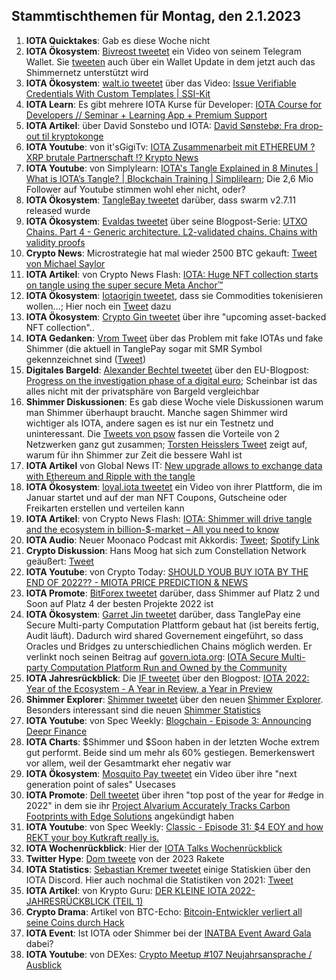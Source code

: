## Stammtischthemen für Montag, den 2.1.2023

1. **IOTA Quicktakes**: Gab es diese Woche nicht
2. **IOTA Ökosystem**: [Bivreost tweetet](https://twitter.com/bivreost/status/1607654624911323143?s=20&t=0oEb8Xh-8qzAvxcsUTT46g) ein Video von seinem Telegram Wallet. Sie [tweeten](https://twitter.com/bivreost/status/1607460496264859652?s=20&t=0oEb8Xh-8qzAvxcsUTT46g) auch über ein Wallet Update in dem jetzt auch das Shimmernetz unterstützt wird
3. **IOTA Ökosystem**: [walt.io tweetet](https://twitter.com/walt_id/status/1607635137877114880?s=20&t=0oEb8Xh-8qzAvxcsUTT46g) über das Video: [Issue Verifiable Credentials With Custom Templates | SSI-Kit](https://www.youtube.com/watch?v=RjM0RyUQDR0)
4. **IOTA Learn**: Es gibt mehrere IOTA Kurse für Developer: [IOTA Course for Developers // Seminar + Learning App + Premium Support](https://www.eventbrite.de/e/iota-course-for-developers-seminar-learning-app-premium-support-tickets-87306015643?aff=estw&utm-campaign=social&utm-content=attendeeshare&utm-medium=discovery&utm-source=tw&utm-term=listing)
5. **IOTA Artikel**: über David Sonstebo und IOTA: [David Sønstebø: Fra drop-out til kryptokonge](https://e24.no/shared/boers-og-finans/i/nQL3PJ/david-soensteboe-fra-drop-out-til-kryptokonge?pwsig2=b293ba45a80f3128d09cdce9cd337667b7738f66309fa72dc61bb470ce3ae628_1672735879_TWFydGluIFN0b3Jt)
6. **IOTA Youtube**: von it'sGigiTv: [IOTA Zusammenarbeit mit ETHEREUM ? XRP brutale Partnerschaft !? Krypto News](https://www.youtube.com/watch?v=tna4UNgnEFU)
7. **IOTA Youtube**: von Simplylearn: [IOTA's Tangle Explained in 8 Minutes | What is IOTA’s Tangle? | Blockchain Training | Simplilearn](https://www.youtube.com/watch?v=kTCO2tBSlcU); Die 2,6 Mio Follower auf Youtube stimmen wohl eher nicht, oder?
8. **IOTA Ökosystem**: [TangleBay tweetet](https://twitter.com/tanglebay/status/1608045874034184193?s=20&t=KJezLHnfpMbFh5aclZK2Qg) darüber, dass swarm v2.7.11 released wurde
9. **IOTA Ökosystem**: [Evaldas tweetet](https://twitter.com/lunfardo314/status/1608091607462453248?s=20&t=KJezLHnfpMbFh5aclZK2Qg) über seine Blogpost-Serie: [UTXO Chains. Part 4 - Generic architecture. L2-validated chains. Chains with validity proofs](https://medium.com/@lunfardo/utxo-chains-part-4-499d12734abc)
10. **Crypto News**: Microstrategie hat mal wieder 2500 BTC gekauft: [Tweet von Michael Saylor](https://twitter.com/saylor/status/1608086703843180544?s=20&t=2Hyz9Gm2C1q2gg-YdCq9VQ)
11. **IOTA Artikel**: von Crypto News Flash: [IOTA: Huge NFT collection starts on tangle using the super secure Meta Anchor™](https://www.crypto-news-flash.com/iota-huge-nft-collection-starts-on-tangle-using-the-super-secure-meta-anchor/)
12. **IOTA Ökosystem**: [Iotaorigin tweetet](https://twitter.com/origin_iota/status/1608077940344131584?s=20&t=KJezLHnfpMbFh5aclZK2Qg), dass sie Commodities tokenisieren wollen...; Hier noch ein [Tweet](https://twitter.com/origin_iota/status/1608417922199715841?s=20&t=knCl3HZW4htgv4SAoOWHjw) dazu
13. **IOTA Ökosystem**: [Crypto Gin tweetet](https://twitter.com/Crypto_Gin21/status/1608248276511490048?s=20&t=KJezLHnfpMbFh5aclZK2Qg) über ihre "upcoming asset-backed NFT collection"..
14. **IOTA Gedanken**: [Vrom Tweet](https://twitter.com/Vrom14286662/status/1608168197974269953?s=20&t=KJezLHnfpMbFh5aclZK2Qg) über das Problem mit fake IOTAs und fake Shimmer (die aktuell in TanglePay sogar mit SMR Symbol gekennzeichnet sind ([Tweet](https://twitter.com/Vrom14286662/status/1608178721847918597?s=20&t=KJezLHnfpMbFh5aclZK2Qg))
15. **Digitales Bargeld**: [Alexander Bechtel tweetet](https://twitter.com/alex_bechtel_de/status/1608176166501863428?s=20&t=KJezLHnfpMbFh5aclZK2Qg) über den EU-Blogpost: [Progress on the investigation phase of a digital euro](https://www.ecb.europa.eu/paym/digital_euro/investigation/governance/shared/files/ecb.degov220929.en.pdf?8eec0678b57e98372a7ae6b59047604b); Scheinbar ist das alles nicht mit der privatsphäre von Bargeld vergleichbar
16. **Shimmer Diskussionen**: Es gab diese Woche viele Diskussionen warum man Shimmer überhaupt braucht. Manche sagen Shimmer wird wichtiger als IOTA, andere sagen es ist nur ein Testnetz und uninteressant. Die [Tweets von psow](https://twitter.com/psow86/status/1608145774814105600?s=20&t=2Hyz9Gm2C1q2gg-YdCq9VQ) fassen die Vorteile von 2 Netzwerken ganz gut zusammen; [Torsten Heisslers Tweet](https://twitter.com/theissler/status/1608090750016802822?s=20&t=KJezLHnfpMbFh5aclZK2Qg) zeigt auf, warum für ihn Shimmer zur Zeit die bessere Wahl ist
17. **IOTA Artikel** von Global News IT: [New upgrade allows to exchange data with Ethereum and Ripple with the tangle](https://globalnewsit.com/new-upgrade-allows-to-exchange-data-with-ethereum-and-ripple-with-the-tangle/) 
18. **IOTA Ökosystem**: [loyal.iota tweetet](https://twitter.com/loyal_web3/status/1605202636562743296?s=20&t=yUZ9C9v_BjWCuUICEubbbw) ein Video von ihrer Plattform, die im Januar startet und auf der man NFT Coupons, Gutscheine oder Freikarten erstellen und verteilen kann
19. **IOTA Artikel**: von Crypto News Flash: [IOTA: Shimmer will drive tangle and the ecosystem in billion-$-market – All you need to know](https://www.crypto-news-flash.com/iota-shimmer-will-drive-tangle-and-the-ecosystem-in-billion-market-all-you-need-to-know/)
20. **IOTA Audio**: Neuer Moonaco Podcast mit Akkordis: [Tweet](https://twitter.com/MoonacoPodcast/status/1608480777964261376); [Spotify Link](https://open.spotify.com/episode/0kvnw4SLCrmyE8VOI38fNf?si=OFRxDu8sSbWPPmMeeJ0U8A&nd=1)
21. **Crypto Diskussion**: Hans Moog hat sich zum Constellation Network geäußert: [Tweet](https://twitter.com/hus_qy/status/1608555910565085184?s=20&t=AtSPK6fsl6CBjViLZ8QZTQ)
22. **IOTA Youtube**: von Crypto Today: [SHOULD YOUB BUY IOTA BY THE END OF 2022?? - MIOTA PRICE PREDICTION & NEWS](https://www.youtube.com/watch?v=JILWU8RjG84)
23. **IOTA Promote**: [BitForex tweetet](https://twitter.com/bitforexcom/status/1608771702879850496?s=20&t=AtSPK6fsl6CBjViLZ8QZTQ) darüber, dass Shimmer auf Platz 2 und Soon auf Platz 4 der besten Projekte 2022 ist
24. **IOTA Ökosystem**: [Garret Jin tweetet](https://twitter.com/GarrettBullish/status/1609046631797915649?s=20&t=AtSPK6fsl6CBjViLZ8QZTQ) darüber, dass TanglePay eine Secure Multi-party Computation Plattform gebaut hat (ist bereits fertig, Audit läuft). Dadurch wird shared Governement eingeführt, so dass Oracles und Bridges zu unterschiedlichen Chains möglich werden. Er verlinkt noch seinen Beitrag auf [govern.iota.org](govern.iota.org): [IOTA Secure Multi-party Computation Platform Run and Owned by the Community](https://govern.iota.org/t/iota-secure-multi-party-computation-platform-run-and-owned-by-the-community/1568)
25. **IOTA Jahresrückblick**: Die [IF tweetet](https://twitter.com/iota/status/1608825247423238147?s=20&t=GnR14VsPB1xZe2D3wwLiiQ) über den Blogpost: [IOTA 2022: Year of the Ecosystem - A Year in Review, a Year in Preview](https://blog.iota.org/2022-a-year-in-review-a-year-in-preview/)
26. **Shimmer Explorer**: [Shimmer tweetet](https://twitter.com/shimmernet/status/1608745245184823297?s=20&t=GnR14VsPB1xZe2D3wwLiiQ) über den neuen [Shimmer Explorer](https://explorer.iota.org/shimmer/). Besonders interessant sind die neuen [Shimmer Statistics](https://explorer.iota.org/shimmer/statistics/) 
27. **IOTA Youtube**: von Spec Weekly: [Blogchain - Episode 3: Announcing Deepr Finance](https://www.youtube.com/watch?v=5hyWj-fEFFM)
28. **IOTA Charts**: $Shimmer und $Soon haben in der letzten Woche extrem gut performt. Beide sind um mehr als 60% gestiegen. Bemerkenswert vor allem, weil der Gesamtmarkt eher negativ war
29. **IOTA Ökosystem**: [Mosquito Pay tweetet](https://twitter.com/MosquitoPay/status/1609116617971040257?s=20&t=MC8qBiaj4QdQkACNmQlxDQ) ein Video über ihre "next generation point of sales" Usecases
30. **IOTA Promote**: [Dell tweetet](https://twitter.com/Dell_Edge/status/1609296284258557954) über ihren "top post of the year for #edge in 2022" in dem sie ihr [Project Alvarium Accurately Tracks Carbon Footprints with Edge Solutions](https://www.dell.com/en-us/dt/video-collateral/project-alvarium-tracks-carbon-footprint-with-edge-solutions.htm?dgc=SM&cid=160239&lid=spr8503268030&refid=sm_TWITTER_spr8503268030&linkId=195160904) angekündigt haben
31. **IOTA Youtube**: von Spec Weekly: [Classic - Episode 31: $4 EOY and how REKT your boy Kutkraft really is.](https://www.youtube.com/watch?v=13zAzGwLibw)
32. **IOTA Wochenrückblick**: Hier der [IOTA Talks Wochenrückblick](https://www.iota-talk.com/index.php?article/250-wochenr%C3%BCckblick-vom-25-bis-31-dezember-2022/)
33. **Twitter Hype**: [Dom tweete](https://twitter.com/DomSchiener/status/1609509914879090688?s=20&t=sVfyS4dJN-YzFgAdh9-vVQ) von der 2023 Rakete 
34. **IOTA Statistics**: [Sebastian Kremer tweetet](https://twitter.com/SebaKremer/status/1609211214860587018?s=20&t=sVfyS4dJN-YzFgAdh9-vVQ) einige Statiskien über den IOTA Discord. Hier auch nochmal die Statistiken von 2021: [Tweet](https://twitter.com/SebaKremer/status/1609211214860587018?s=20&t=sVfyS4dJN-YzFgAdh9-vVQ)
35. **IOTA Artikel**: von Krypto Guru: [DER KLEINE IOTA 2022-JAHRESRÜCKBLICK (TEIL 1)](https://krypto-guru.de/news/der-kleine-iota-2022-jahresrueckblick-teil-1/)
36. **Crypto Drama**: Artikel von BTC-Echo: [Bitcoin-Entwickler verliert all seine Coins durch Hack](https://www.btc-echo.de/schlagzeilen/bitcoin-entwickler-verliert-all-seine-coins-durch-hack-157093/)
37. **IOTA Event**: Ist IOTA oder Shimmer bei der [INATBA Event Award Gala](https://inatba.org/events-calendar/awards-gala/) dabei? 
38. **IOTA Youtube**: von DEXes: [Crypto Meetup #107 Neujahrsansprache / Ausblick](https://www.youtube.com/watch?v=pEcQ4UvVWng)
